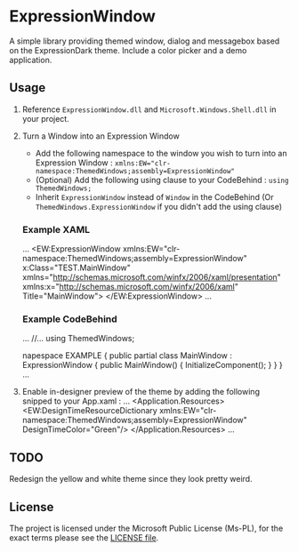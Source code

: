 # ExpressionWindow #

A simple library providing themed window, dialog and messagebox based on the ExpressionDark theme.
Include a color picker and a demo application.

## Usage ##
1. Reference `ExpressionWindow.dll` and `Microsoft.Windows.Shell.dll` in your project.
2. Turn a Window into an Expression Window
	* Add the following namespace to the window you wish to turn into an Expression Window : `xmlns:EW="clr-namespace:ThemedWindows;assembly=ExpressionWindow"`
	* (Optional) Add the following using clause to your CodeBehind : `using ThemedWindows;`
	* Inherit `ExpressionWindow` instead of `Window` in the CodeBehind (Or `ThemedWindows.ExpressionWindow` if you didn't add the using clause)
	
	### Example XAML ###
	...
	<EW:ExpressionWindow xmlns:EW="clr-namespace:ThemedWindows;assembly=ExpressionWindow"  x:Class="TEST.MainWindow"
        xmlns="http://schemas.microsoft.com/winfx/2006/xaml/presentation"
        xmlns:x="http://schemas.microsoft.com/winfx/2006/xaml"
        Title="MainWindow">
		<Grid>
		</Grid>
	</EW:ExpressionWindow>
	...
	
	### Example CodeBehind ###
	...
	//...
	using ThemedWindows;
	
	napespace EXAMPLE
	{
		public partial class MainWindow : ExpressionWindow
		{
			public MainWindow()
			{
				InitializeComponent();
			}
		}
	}
	...
3. Enable in-designer preview of the theme by adding the following snipped to your App.xaml :
	...
	<Application.Resources>
        <EW:DesignTimeResourceDictionary xmlns:EW="clr-namespace:ThemedWindows;assembly=ExpressionWindow" DesignTimeColor="Green"/>
    </Application.Resources>
	...

## TODO ##
Redesign the yellow and white theme since they look pretty weird.

## License ##
The project is licensed under the Microsoft Public License (Ms-PL), for the exact terms please see the [LICENSE file](https://github.com/kazelone/ExpressionWindow/blob/master/LICENCE).

